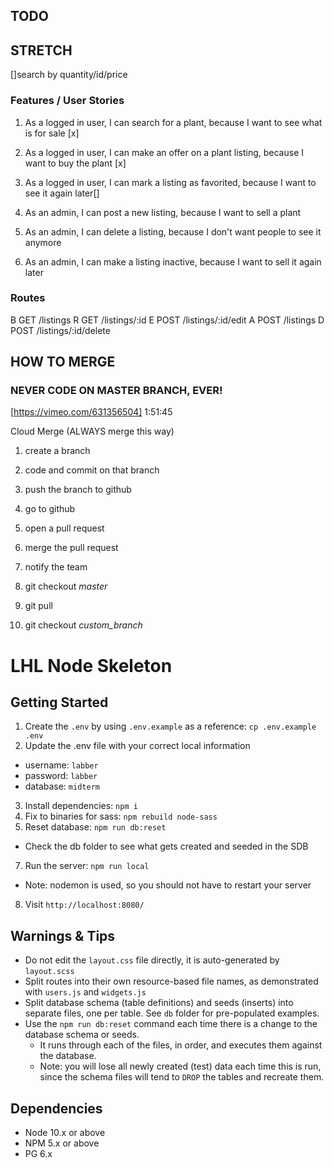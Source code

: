 ## TODO

## STRETCH

[]search by quantity/id/price

### Features / User Stories

1. As a logged in user, I can search for a plant, because I want to see what is for sale [x]
2. As a logged in user, I can make an offer on a plant listing, because I want to buy the plant [x]
3. As a logged in user, I can mark a listing as favorited, because I want to see it again later[]

4. As an admin, I can post a new listing, because I want to sell a plant
5. As an admin, I can delete a listing, because I don't want people to see it anymore
6. As an admin, I can make a listing inactive, because I want to sell it again later

### Routes

B GET /listings
R GET /listings/:id
E POST /listings/:id/edit
A POST /listings
D POST /listings/:id/delete

## HOW TO MERGE

### NEVER CODE ON MASTER BRANCH, EVER!

[https://vimeo.com/631356504]
1:51:45

Cloud Merge (ALWAYS merge this way)

1. create a branch
2. code and commit on that branch
3. push the branch to github

4. go to github
5. open a pull request
6. merge the pull request

7. notify the team

8. git checkout _master_
9. git pull
10. git checkout _custom_branch_

# LHL Node Skeleton

## Getting Started

1. Create the `.env` by using `.env.example` as a reference: `cp .env.example .env`
2. Update the .env file with your correct local information

- username: `labber`
- password: `labber`
- database: `midterm`

3. Install dependencies: `npm i`
4. Fix to binaries for sass: `npm rebuild node-sass`
5. Reset database: `npm run db:reset`

- Check the db folder to see what gets created and seeded in the SDB

7. Run the server: `npm run local`

- Note: nodemon is used, so you should not have to restart your server

8. Visit `http://localhost:8080/`

## Warnings & Tips

- Do not edit the `layout.css` file directly, it is auto-generated by `layout.scss`
- Split routes into their own resource-based file names, as demonstrated with `users.js` and `widgets.js`
- Split database schema (table definitions) and seeds (inserts) into separate files, one per table. See `db` folder for pre-populated examples.
- Use the `npm run db:reset` command each time there is a change to the database schema or seeds.
  - It runs through each of the files, in order, and executes them against the database.
  - Note: you will lose all newly created (test) data each time this is run, since the schema files will tend to `DROP` the tables and recreate them.

## Dependencies

- Node 10.x or above
- NPM 5.x or above
- PG 6.x


